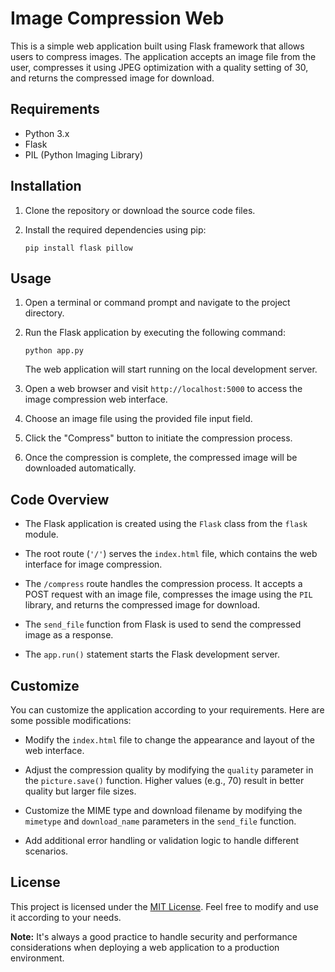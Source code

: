 # Image Compression Web

This is a simple web application built using Flask framework that allows users to compress images. The application accepts an image file from the user, compresses it using JPEG optimization with a quality setting of 30, and returns the compressed image for download.

## Requirements

- Python 3.x
- Flask
- PIL (Python Imaging Library)

## Installation

1. Clone the repository or download the source code files.

2. Install the required dependencies using pip:

   ```shell
   pip install flask pillow
   ```

## Usage

1. Open a terminal or command prompt and navigate to the project directory.

2. Run the Flask application by executing the following command:

   ```shell
   python app.py
   ```

   The web application will start running on the local development server.

3. Open a web browser and visit `http://localhost:5000` to access the image compression web interface.

4. Choose an image file using the provided file input field.

5. Click the "Compress" button to initiate the compression process.

6. Once the compression is complete, the compressed image will be downloaded automatically.

## Code Overview

- The Flask application is created using the `Flask` class from the `flask` module.

- The root route (`'/'`) serves the `index.html` file, which contains the web interface for image compression.

- The `/compress` route handles the compression process. It accepts a POST request with an image file, compresses the image using the `PIL` library, and returns the compressed image for download.

- The `send_file` function from Flask is used to send the compressed image as a response.

- The `app.run()` statement starts the Flask development server.

## Customize

You can customize the application according to your requirements. Here are some possible modifications:

- Modify the `index.html` file to change the appearance and layout of the web interface.

- Adjust the compression quality by modifying the `quality` parameter in the `picture.save()` function. Higher values (e.g., 70) result in better quality but larger file sizes.

- Customize the MIME type and download filename by modifying the `mimetype` and `download_name` parameters in the `send_file` function.

- Add additional error handling or validation logic to handle different scenarios.

## License

This project is licensed under the [MIT License](LICENSE). Feel free to modify and use it according to your needs.

**Note:** It's always a good practice to handle security and performance considerations when deploying a web application to a production environment.
